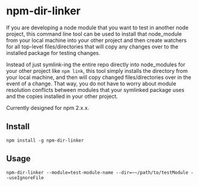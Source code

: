 npm-dir-linker
==============

If you are developing a node module that you want to test in another node project, this command line tool can be used to install that node_module from your local machine into your other project and then create watchers for all top-level files/directories that will copy any changes over to the installed package for testing changes.

Instead of just symlink-ing the entire repo directly into node_modules for your other project like `npm link`, this tool simply installs the directory from your local machine, and then will copy changed files/directories over in the event of a change. That way, you do not have to worry about module resolution conflicts between modules that your symlinked package uses and the copies installed in your other project.

Currently designed for npm 2.x.x.

Install
-------
```
npm install -g npm-dir-linker
```


Usage
-----
```
npm-dir-linker --module=test-module-name --dir=~~/path/to/testModule --useIgnoreFile
```
